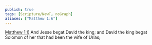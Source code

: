 ```yaml
---
publish: true
tags: [Scripture/NewT, noGraph]
aliases: ["Matthew 1:6"]
---
```

[Matthew 1:6](https://churchofjesuschrist.org/study/scriptures/nt/matt/1?lang=eng&id=p6#p6) And Jesse begat David the king; and David the king begat Solomon of her that had been the wife of Urias;
